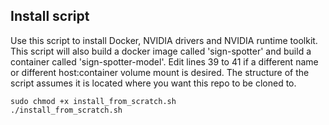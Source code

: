 ## Install script
Use this script to install Docker, NVIDIA drivers and NVIDIA runtime toolkit. This script will also build a docker image called 'sign-spotter' and build a container called 'sign-spotter-model'. Edit lines 39 to 41 if a different name or different host:container volume mount is desired. The structure of the script assumes it is located where you want this repo to be cloned to.

    sudo chmod +x install_from_scratch.sh
    ./install_from_scratch.sh